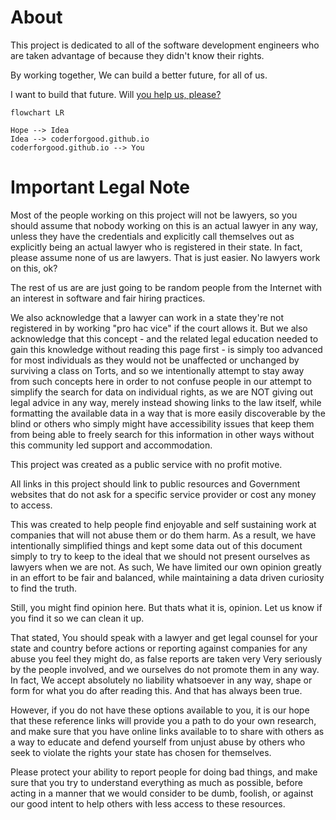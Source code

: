 # About

This project is dedicated to all of the software development engineers who are taken advantage of because they didn't know their rights.

By working together, We can build a better future, for all of us.

I want to build that future. Will [you help us, please?](https://github.com/CoderForGood/coderforgood.github.io)


```mermaid
flowchart LR

Hope --> Idea
Idea --> coderforgood.github.io
coderforgood.github.io --> You
```

# Important Legal Note

Most of the people working on this project will not be lawyers, so you should assume that nobody working on this is an actual lawyer in any way, unless they have the credentials and explicitly call themselves out as explicitly being an actual lawyer who is registered in their state. In fact, please assume none of us are lawyers. That is just easier. No lawyers work on this, ok?

The rest of us are are just going to be random people from the Internet with an interest in software and fair hiring practices.

We also acknowledge that a lawyer can work in a state they're not registered in by working "pro hac vice" if the court allows it. But we also acknowledge that this concept - and the related legal education needed to gain this knowledge without reading this page first - is simply too advanced for most individuals as they would not be unaffected or unchanged by surviving a class on Torts, and so we intentionally attempt to stay away from such concepts here in order to not confuse people in our attempt to simplify the search for data on individual rights, as we are NOT giving out legal advice in any way, merely instead showing links to the law itself, while formatting the available data in a way that is more easily discoverable by the blind or others who simply might have accessibility issues that keep them from being able to freely search for this information in other ways without this community led support and accommodation.

This project was created as a public service with no profit motive. 

All links in this project should link to public resources and Government websites that do not ask for a specific service provider or cost any money to access.

This was created to help people find enjoyable and self sustaining work at companies that will not abuse them or do them harm. As a result, we have intentionally simplified things and kept some data out of this document simply to try to keep to the ideal that we should not present ourselves as lawyers when we are not. As such, We have limited our own opinion greatly in an effort to be fair and balanced, while maintaining a data driven curiosity to find the truth.

Still, you might find opinion here. But thats what it is, opinion. Let us know if you find it so we can clean it up.

That stated, You should speak with a lawyer and get legal counsel for your state and country before actions or reporting against companies for any abuse you feel they might do, as false reports are taken very Very seriously by the people involved, and we ourselves do not promote them in any way. In fact, We accept absolutely no liability whatsoever in any way, shape or form for what you do after reading this. And that has always been true.

However, if you do not have these options available to you, it is our hope that these reference links will provide you a path to do your own research, and make sure that you have online links available to to share with others as a way to educate and defend yourself from unjust abuse by others who seek to violate the rights your state has chosen for themselves.

Please protect your ability to report people for doing bad things, and make sure that you try to understand everything as much as possible, before acting in a manner that we would consider to be dumb, foolish, or against our good intent to help others with less access to these resources.
